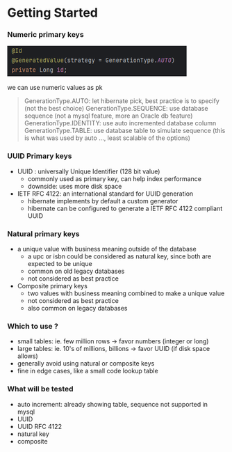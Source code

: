 # Getting Started

### Numeric primary keys

![img.png](img.png)

we can use numeric values as pk
>GenerationType.AUTO: let hibernate pick, best practice is to specify (not the best choice)
>GenerationType.SEQUENCE: use database sequence (not a mysql feature, more an Oracle db feature)
>GenerationType.IDENTITY: use auto incremented database column
>GenerationType.TABLE: use database table to simulate sequence (this is what was used by auto ..., least scalable of the options)

### UUID Primary keys
* UUID : universally Unique Identifier (128 bit value)
  * commonly used as primary key, can help index performance
  * downside: uses more disk space
* IETF RFC 4122: an international standard for UUID generation
  * hibernate implements by default a custom generator
  * hibernate can be configured to generate a IETF RFC 4122 compliant UUID


### Natural primary keys
* a unique value with business meaning outside of the database
  * a upc or isbn could be considered as natural key, since both are expected to be unique
  * common on old legacy databases
  * not considered as best practice
* Composite primary keys
  * two values with business meaning combined to make a unique value
  * not considered as best practice
  * also common on legacy databases

### Which to use ? 
* small tables: ie. few million rows -> favor numbers (integer or long)
* large tables: ie. 10's of millions, billions -> favor UUID (if disk space allows)
* generally avoid using natural or composite keys
* fine in edge cases, like a small code lookup table

### What will be tested
* auto increment: already showing table, sequence not supported in mysql
* UUID
* UUID RFC 4122
* natural key
* composite




